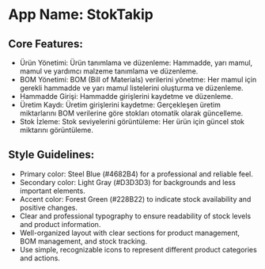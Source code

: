 # **App Name**: StokTakip

## Core Features:

- Ürün Yönetimi: Ürün tanımlama ve düzenleme: Hammadde, yarı mamul, mamul ve yardımcı malzeme tanımlama ve düzenleme.
- BOM Yönetimi: BOM (Bill of Materials) verilerini yönetme: Her mamul için gerekli hammadde ve yarı mamul listelerini oluşturma ve düzenleme.
- Hammadde Girişi: Hammadde girişlerini kaydetme ve düzenleme.
- Üretim Kaydı: Üretim girişlerini kaydetme: Gerçekleşen üretim miktarlarını BOM verilerine göre stokları otomatik olarak güncelleme.
- Stok İzleme: Stok seviyelerini görüntüleme: Her ürün için güncel stok miktarını görüntüleme.

## Style Guidelines:

- Primary color: Steel Blue (#4682B4) for a professional and reliable feel.
- Secondary color: Light Gray (#D3D3D3) for backgrounds and less important elements.
- Accent color: Forest Green (#228B22) to indicate stock availability and positive changes.
- Clear and professional typography to ensure readability of stock levels and product information.
- Well-organized layout with clear sections for product management, BOM management, and stock tracking.
- Use simple, recognizable icons to represent different product categories and actions.